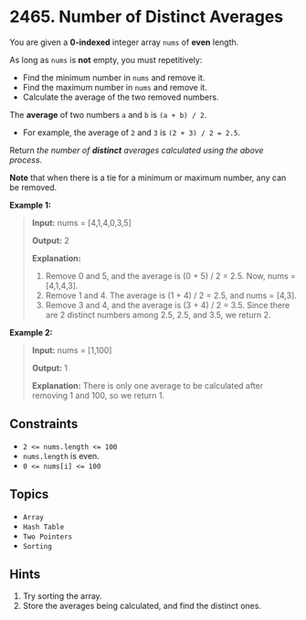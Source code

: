 # 2465. Number of Distinct Averages

You are given a **0-indexed** integer array `nums` of **even** length.

As long as `nums` is **not** empty, you must repetitively:

* Find the minimum number in `nums` and remove it.
* Find the maximum number in `nums` and remove it.
* Calculate the average of the two removed numbers.

The **average** of two numbers `a` and `b` is `(a + b) / 2`.

* For example, the average of `2` and `3` is `(2 + 3) / 2 = 2.5`.

Return _the number of **distinct** averages calculated using the above process_.

**Note** that when there is a tie for a minimum or maximum number, any can be removed.

**Example 1:**

> **Input:** nums = \[4,1,4,0,3,5\]
>
> **Output:** 2
>
> **Explanation:**
>
> 1. Remove 0 and 5, and the average is (0 + 5) / 2 = 2.5. Now, nums = \[4,1,4,3\].
> 2. Remove 1 and 4. The average is (1 + 4) / 2 = 2.5, and nums = \[4,3\].
> 3. Remove 3 and 4, and the average is (3 + 4) / 2 = 3.5.
> Since there are 2 distinct numbers among 2.5, 2.5, and 3.5, we return 2.

**Example 2:**

> **Input:** nums = \[1,100\]
>
> **Output:** 1
>
> **Explanation:**
> There is only one average to be calculated after removing 1 and 100, so we return 1.

## Constraints

* `2 <= nums.length <= 100`
* `nums.length` is even.
* `0 <= nums[i] <= 100`

## Topics

* `Array`
* `Hash Table`
* `Two Pointers`
* `Sorting`

## Hints

1. Try sorting the array.
2. Store the averages being calculated, and find the distinct ones.

